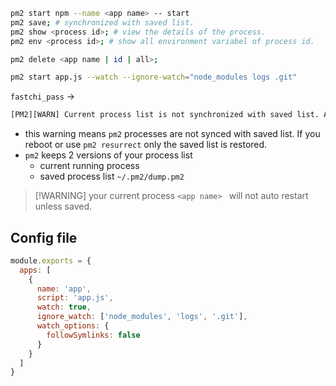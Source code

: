 ```sh
pm2 start npm --name <app name> -- start
pm2 save; # synchronized with saved list.
pm2 show <process id>; # view the details of the process.
pm2 env <process id>; # show all environment variabel of process id.
```

```sh
pm2 delete <app name | id | all>;
```

```bash
pm2 start app.js --watch --ignore-watch="node_modules logs .git"
```

`fastchi_pass` -> 

```txt
[PM2][WARN] Current process list is not synchronized with saved list. App booking-engine-app differs. Type 'pm2 save' to synchronize.
```
- this warning means `pm2` processes are not synced with saved list. If you reboot or use `pm2 resurrect` only the saved list is restored.
- `pm2` keeps 2 versions of your process list
	- current running process
	- saved process list `~/.pm2/dump.pm2`
	
> [!WARNING] your current process `<app name> ` will not auto restart unless saved.

## Config file
```js
module.exports = {
  apps: [
    {
      name: 'app',
      script: 'app.js',
      watch: true,
      ignore_watch: ['node_modules', 'logs', '.git'],
      watch_options: {
        followSymlinks: false
      }
    }
  ]
}
```